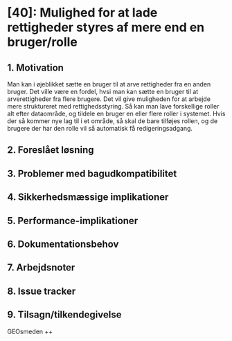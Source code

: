 # [40]: Mulighed for at lade rettigheder styres af mere end en bruger/rolle
## 1. Motivation

Man kan i øjeblikket sætte en bruger til at arve rettigheder fra en anden bruger. Det ville være en fordel, hvsi man kan sætte en bruger til at arverettigheder fra flere brugere. Det vil give muligheden for at arbejde mere struktureret med rettighedsstyring. Så kan man lave forskellige roller alt efter dataområde, og tildele en bruger en eller flere roller i systemet. Hvis der så kommer nye lag til i et område, så skal de bare tilføjes rollen, og de brugere der har den rolle vil så automatisk få redigeringsadgang.

## 2. Foreslået løsning

## 3. Problemer med bagudkompatibilitet

## 4. Sikkerhedsmæssige implikationer

## 5. Performance-implikationer

## 6. Dokumentationsbehov

## 7. Arbejdsnoter

## 8. Issue tracker  

## 9. Tilsagn/tilkendegivelse
GEOsmeden ++
